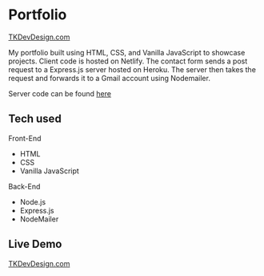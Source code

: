 # Portfolio

[TKDevDesign.com](https://tkdevdesign.com)

My portfolio built using HTML, CSS, and Vanilla JavaScript to showcase projects. Client code is hosted on Netlify. The contact form sends a post request to a Express.js server hosted on Heroku. The server then takes the request and forwards it to a Gmail account using Nodemailer.

Server code can be found [here](https://github.com/TKravel/portfolio-server)

## Tech used

Front-End

- HTML
- CSS
- Vanilla JavaScript

Back-End

- Node.js
- Express.js
- NodeMailer

## Live Demo

[TKDevDesign.com](https://tkdevdesign.com)
